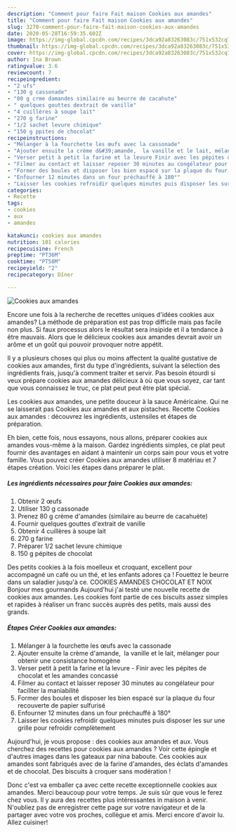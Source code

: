 ```yaml
---
description: "Comment pour faire Fait maison Cookies aux amandes"
title: "Comment pour faire Fait maison Cookies aux amandes"
slug: 3270-comment-pour-faire-fait-maison-cookies-aux-amandes
date: 2020-05-28T16:59:35.602Z
image: https://img-global.cpcdn.com/recipes/3dca92a83263083c/751x532cq70/cookies-aux-amandes-photo-principale-de-la-recette.jpg
thumbnail: https://img-global.cpcdn.com/recipes/3dca92a83263083c/751x532cq70/cookies-aux-amandes-photo-principale-de-la-recette.jpg
cover: https://img-global.cpcdn.com/recipes/3dca92a83263083c/751x532cq70/cookies-aux-amandes-photo-principale-de-la-recette.jpg
author: Ina Brown
ratingvalue: 3.6
reviewcount: 7
recipeingredient:
- "2 ufs"
- "130 g cassonade"
- "80 g crme damandes similaire au beurre de cacahute"
- " quelques gouttes dextrait de vanille"
- "4 cuillères à soupe lait"
- "270 g farine"
- "1/2 sachet levure chimique"
- "150 g ppites de chocolat"
recipeinstructions:
- "Mélanger à la fourchette les œufs avec la cassonade"
- "Ajouter ensuite la crème d&#39;amande,  la vanille et le lait, mélanger pour obtenir une consistance homogène"
- "Verser petit à petit la farine et la levure Finir avec les pépites de chocolat et les amandes concassé"
- "Filmer au contact et laisser reposer 30 minutes au congélateur pour faciliter la maniabilité"
- "Former des boules et disposer les bien espacé sur la plaque du four recouverte de papier sulfurisé"
- "Enfourner 12 minutes dans un four préchauffé à 180°"
- "Laisser les cookies refroidir quelques minutes puis disposer les sur une grille pour refroidir complètement"
categories:
- Recette
tags:
- cookies
- aux
- amandes

katakunci: cookies aux amandes 
nutrition: 101 calories
recipecuisine: French
preptime: "PT36M"
cooktime: "PT58M"
recipeyield: "2"
recipecategory: Dîner

---
```



![Cookies aux amandes](https://img-global.cpcdn.com/recipes/3dca92a83263083c/751x532cq70/cookies-aux-amandes-photo-principale-de-la-recette.jpg)

Encore une fois à la recherche de recettes uniques d'idées cookies aux amandes? La méthode de préparation est pas trop difficile mais pas facile non plus. Si faux processus alors le résultat sera insipide et il a tendance à être mauvais. Alors que le délicieux cookies aux amandes devrait avoir un arôme et un goût qui pouvoir provoquer notre appétit.

Il y a plusieurs choses qui plus ou moins affectent la qualité gustative de cookies aux amandes, first du type d'ingrédients, suivant la sélection des ingrédients frais, jusqu'à comment traiter et servir. Pas besoin étourdi si veux prépare cookies aux amandes délicieux à où que vous soyez, car tant que vous connaissez le truc, ce plat peut peut être plat spécial.

Les cookies aux amandes, une petite douceur à la sauce Américaine. Qui ne se laisserait pas Cookies aux amandes et aux pistaches. Recette Cookies aux amandes : découvrez les ingrédients, ustensiles et étapes de préparation.


Eh bien, cette fois, nous essayons, nous allons, préparer cookies aux amandes vous-même à la maison. Gardez ingrédients simples, ce plat peut fournir des avantages en aidant à maintenir un corps sain pour vous et votre famille. Vous pouvez créer Cookies aux amandes utiliser 8 matériau et 7 étapes création. Voici les étapes dans préparer le plat.

<!--inarticleads1-->

##### Les ingrédients nécessaires pour faire Cookies aux amandes:

1. Obtenir 2 œufs
1. Utiliser 130 g cassonade
1. Prenez 80 g crème d&#39;amandes (similaire au beurre de cacahuète)
1. Fournir  quelques gouttes d&#39;extrait de vanille
1. Obtenir 4 cuillères à soupe lait
1.  270 g farine
1. Préparer 1/2 sachet levure chimique
1.  150 g pépites de chocolat


Des petits cookies à la fois moelleux et croquant, excellent pour accompagné un café ou un thé, et les enfants adores ça ! Fouettez le beurre dans un saladier jusqu&#39;à ce. COOKIES AMANDES CHOCOLAT ET NOIX Bonjour mes gourmands Aujourd&#39;hui j&#39;ai testé une nouvelle recette de cookies aux amandes. Les cookies font partie de ces biscuits assez simples et rapides à réaliser un franc succès auprès des petits, mais aussi des grands. 

<!--inarticleads2-->

##### Étapes Créer Cookies aux amandes:

1. Mélanger à la fourchette les œufs avec la cassonade
1. Ajouter ensuite la crème d&#39;amande,  la vanille et le lait, mélanger pour obtenir une consistance homogène
1. Verser petit à petit la farine et la levure - Finir avec les pépites de chocolat et les amandes concassé
1. Filmer au contact et laisser reposer 30 minutes au congélateur pour faciliter la maniabilité
1. Former des boules et disposer les bien espacé sur la plaque du four recouverte de papier sulfurisé
1. Enfourner 12 minutes dans un four préchauffé à 180°
1. Laisser les cookies refroidir quelques minutes puis disposer les sur une grille pour refroidir complètement


Aujourd&#39;hui, je vous propose : des cookies aux amandes et aux. Vous cherchez des recettes pour cookies aux amandes ? Voir cette épingle et d&#39;autres images dans les gateaux par nina baboute. Ces cookies aux amandes sont fabriqués avec de la farine d&#39;amandes, des éclats d&#39;amandes et de chocolat. Des biscuits à croquer sans modération ! 


Donc c'est va emballer ça avec cette recette exceptionnelle cookies aux amandes. Merci beaucoup pour votre temps. Je suis sûr que vous le ferez chez vous. Il y aura des recettes plus  intéressantes in maison à venir. N'oubliez pas de enregistrer cette page sur votre navigateur et de la partager avec votre vos proches, collègue et amis. Merci encore d'avoir lu. Allez cuisiner!
